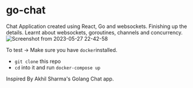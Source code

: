 

# go-chat
Chat Application created using React, Go and websockets. 
Finishing up the details. 
Learnt about websockets, goroutines, channels and concurrency. 
![Screenshot from 2023-05-27 22-42-58](https://github.com/rohannair11/go-chat/assets/42870265/b8aca89d-2645-4f8f-babc-036c42638c63)


To test ->
Make sure you have `docker`installed. 

* `git clone` this repo
* `cd` into it and run `docker-compose up`

Inspired By Akhil Sharma's Golang Chat app. 
